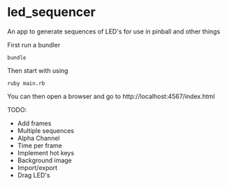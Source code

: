 # led_sequencer
An app to generate sequences of LED's for use in pinball and other things

First run a bundler
```
bundle
```

Then start with using
```
ruby main.rb
```

You can then open a browser and go to
http://localhost:4567/index.html

TODO:
* Add frames
* Multiple sequences
* Alpha Channel
* Time per frame
* Implement hot keys
* Background image
* Import/export
* Drag LED's
